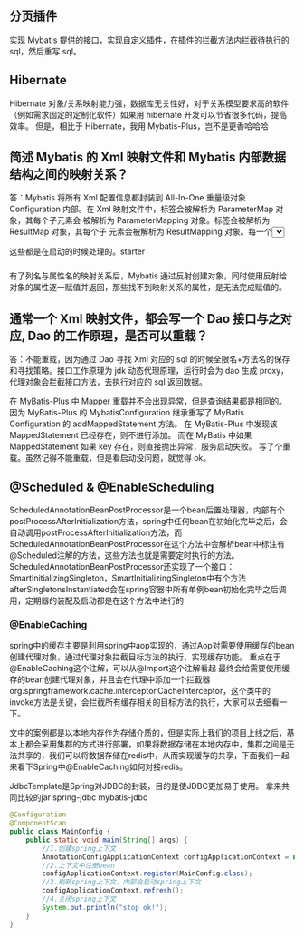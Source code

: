 ## 分页插件
实现 Mybatis 提供的接口，实现自定义插件，在插件的拦截方法内拦截待执行的 sql，然后重写 sql。

## Hibernate
Hibernate 对象/关系映射能力强，数据库无关性好，对于关系模型要求高的软件（例如需求固定的定制化软件）如果用 hibernate 开发可以节省很多代码，提高效率。
但是，相比于 Hibernate，我用 Mybatis-Plus，岂不是更香哈哈哈

## 简述 Mybatis 的 Xml 映射文件和 Mybatis 内部数据结构之间的映射关系？
答：Mybatis 将所有 Xml 配置信息都封装到 All-In-One 重量级对象 Configuration 内部。在
Xml 映射文件中，<parameterMap>标签会被解析为 ParameterMap 对象，其每个子元素会
被解析为 ParameterMapping 对象。<resultMap>标签会被解析为 ResultMap 对象，其每个子
元素会被解析为 ResultMapping 对象。每一个<select>、<insert>、<update>、<delete>标签
均会被解析为 MappedStatement 对象，标签内的 sql 会被解析为 BoundSql 对象。

这些都是在启动的时候处理的。starter

### <resultMap>
有了列名与属性名的映射关系后，Mybatis 通过反射创建对象，同时使用反射给对象的属性逐一赋值并返回，那些找不到映射关系的属性，是无法完成赋值的。

## 通常一个 Xml 映射文件，都会写一个 Dao 接口与之对应, Dao 的工作原理，是否可以重载？
答：不能重载，因为通过 Dao 寻找 Xml 对应的 sql 的时候全限名+方法名的保存和寻找策略。接口工作原理为 jdk 动态代理原理，运行时会为 dao 生成 proxy，代理对象会拦截接口方法，去执行对应的 sql 返回数据。

在 MyBatis-Plus 中 Mapper 重载并不会出现异常，但是查询结果都是相同的。因为 MyBatis-Plus 的 MybatisConfiguration 继承重写了 MyBatis Configuration 的 addMappedStatement 方法。
在 MyBatis-Plus 中发现该 MappedStatement 已经存在，则不进行添加。
而在 MyBatis 中如果 MappedStatement 如果 key 存在，则直接抛出异常，服务启动失败。
写了个重载。虽然记得不能重载，但是看启动没问题，就觉得 ok。

## @Scheduled & @EnableScheduling

ScheduledAnnotationBeanPostProcessor是一个bean后置处理器，内部有个postProcessAfterInitialization方法，spring中任何bean在初始化完毕之后，会自动调用postProcessAfterInitialization方法，而ScheduledAnnotationBeanPostProcessor在这个方法中会解析bean中标注有@Scheduled注解的方法，这些方法也就是需要定时执行的方法。
ScheduledAnnotationBeanPostProcessor还实现了一个接口：SmartInitializingSingleton，SmartInitializingSingleton中有个方法afterSingletonsInstantiated会在spring容器中所有单例bean初始化完毕之后调用，定期器的装配及启动都是在这个方法中进行的

### @EnableCaching

spring中的缓存主要是利用spring中aop实现的，通过Aop对需要使用缓存的bean创建代理对象，通过代理对象拦截目标方法的执行，实现缓存功能。
重点在于@EnableCaching这个注解，可以从@Import这个注解看起
最终会给需要使用缓存的bean创建代理对象，并且会在代理中添加一个拦截器org.springframework.cache.interceptor.CacheInterceptor，这个类中的invoke方法是关键，会拦截所有缓存相关的目标方法的执行，大家可以去细看一下。

文中的案例都是以本地内存作为存储介质的，但是实际上我们的项目上线之后，基本上都会采用集群的方式进行部署，如果将数据存储在本地内存中，集群之间是无法共享的，我们可以将数据存储在redis中，从而实现缓存的共享，下面我们一起来看下Spring中@EnableCaching如何对接redis。

JdbcTemplate是Spring对JDBC的封装，目的是使JDBC更加易于使用。
拿来共同比较的jar spring-jdbc mybatis-jdbc

```java
@Configuration
@ComponentScan
public class MainConfig {
    public static void main(String[] args) {
        //1.创建spring上下文
        AnnotationConfigApplicationContext configApplicationContext = new AnnotationConfigApplicationContext();
        //2.上下文中注册bean
        configApplicationContext.register(MainConfig.class);
        //3.刷新spring上下文，内部会启动spring上下文
        configApplicationContext.refresh();
        //4.关闭spring上下文
        System.out.println("stop ok!");
    }
}
```

